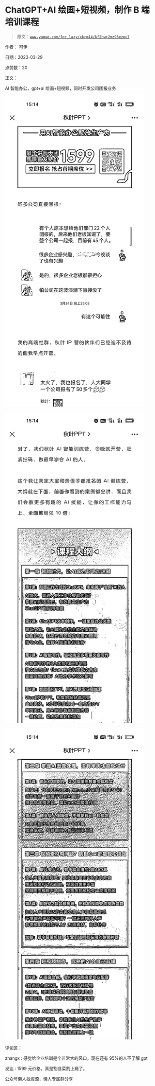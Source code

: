 # ChatGPT+AI 绘画+短视频，制作 B 端培训课程

> 原文：[`www.yuque.com/for_lazy/xkrm14/kf2hwr2mz95ezec7`](https://www.yuque.com/for_lazy/xkrm14/kf2hwr2mz95ezec7)



作者： 可伊



日期：2023-03-29



点赞数：20



正文：



AI 智能办公，gpt+ai 绘画+短视频，同时开发公司团报业务



![](img/8cb22c646cc67421aceb6886dfd78c9d.png)  

![](img/b3475b23168609a1d69d59a484b30d2c.png)  

![](img/a7b9119f4d3490adab95c541537858a4.png)  

评论区：



zhangx : 感觉给企业培训是个非常大的风口，现在还有 95%的人不了解 gpt



发达 : 1599 元价格，真是割韭菜割上瘾了。



公众号懒人找资源，懒人专属群分享

